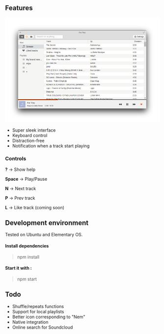 ## Features

![Nem](screenshot.png?raw=true "Nem")

* Super sleek interface
* Keyboard control
* Distraction-free
* Notification when a track start playing

### Controls
**?** -> Show help

**Space** -> Play/Pause

**N** -> Next track

**P** -> Prev track

**L** -> Like track (coming soon)

## Development environment

Tested on Ubuntu and Elementary OS.

#### Install dependencies 
>npm install

#### Start it with :
>npm start

## Todo

* Shuffle/repeats functions
* Support for local playlists
* Better icon corresponding to "Nem"
* Native integration
* Online search for Soundcloud